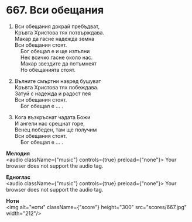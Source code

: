 # 667. Вси обещания  

1. Вси обещания докрай пребъдват,  
Кръвта Христова тях потвърждава.  
Макар да гасне надежда земна  
Вси обещания стоят.  
    Бог обещал е и ще изпълни  
    Нек всичко гасне около нас.  
    Макар звездите да потъмнеят  
    Но обещанията стоят.  

2. Вълните смъртни навред бушуват  
Кръвта Христова тях побеждава.  
Затуй с надежда и радост пея  
Вси обещания стоят.  
    Бог обещал е ... .  

3. Кога възкръснат чадата Божи  
И ангели нас срещнат горе,  
Венец победен, там ще получим  
Вси обещания стоят.  
    Бог обещал е ... .  

__Мелодия__  
<audio className={"music"} controls={true} preload={"none"}><source src="mp3/667.mp3" type="audio/mpeg"/>
Your browser does not support the audio tag.
</audio>  

__Едноглас__  
<audio className={"music"} controls={true} preload={"none"}><source src="transp/667.mp3" type="audio/mpeg"/>
Your browser does not support the audio tag.
</audio>  

__Ноти__  
<img alt="ноти" className={"score"} height="300" src="scores/667.jpg" width="212"/>
